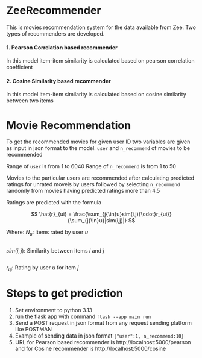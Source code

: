 # ZeeRecommender

This is movies recommendation system for the data available from Zee.
Two types of recommenders are developed.

#### 1. Pearson Correlation based recommender

In this model item-item similarity is calculated based on pearson correlation coefficient

#### 2. Cosine Similarity based recommender

In this model item-item similarity is calculated based on cosine similarity between two items

# Movie Recommendation

To get the recommended movies for given user ID two variables are given as input in json format to the model. `user` and `n_recommend` of movies to be recommended

Range of `user` is from 1 to 6040
Range of `n_recommend` is from 1 to 50

Movies to the particular users are recommended after calculating predicted ratings for unrated moveis by users followed by selecting `n_recommend` randomly from movies having predicted ratings more than 4.5

Ratings are predicted with the formula

$$
\hat{r}_{ui} = \frac{\sum_{j{\in}u}sim(i,j){\cdot}r_{ui}}{\sum_{j{\in}u}|sim(i,j)|}
$$

Where: $N_u$: Items rated by user $u$

```
```

$sim(i,j)$: Similarity between items $i$ and $j$

```
```

$r_{uj}$: Rating by user $u$ for item $j$

# Steps to get prediction

1. Set environment to python 3.13
2. run the flask app with command `flask --app main run`
3. Send a POST request in json format from any request sending platform like POSTMAN
4. Example of sending data in json format `{"user":1, n_recommend:10}`
5. URL for Pearson based recommender is http://localhost:5000/pearson and for Cosine recommender is http://localhost:5000/cosine
